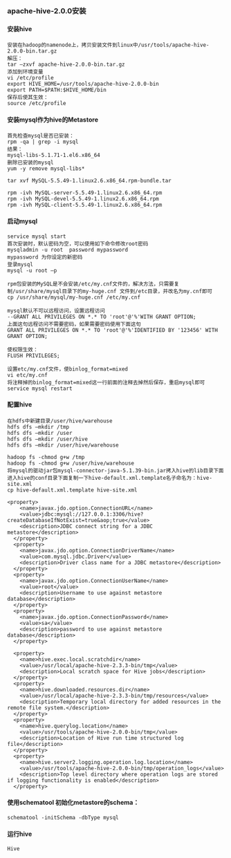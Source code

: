### apache-hive-2.0.0安装
#### 安装hive
    安装在hadoop的namenode上，拷贝安装文件到linux中/usr/tools/apache-hive-2.0.0-bin.tar.gz
    解压：
    tar –zxvf apache-hive-2.0.0-bin.tar.gz
    添加到环境变量
    vi /etc/profile
    export HIVE_HOME=/usr/tools/apache-hive-2.0.0-bin
    export PATH=$PATH:$HIVE_HOME/bin
    保存后使其生效：
    source /etc/profile

#### 安装mysql作为hive的Metastore
    首先检查mysql是否已安装：
    rpm -qa | grep -i mysql
    结果：
    mysql-libs-5.1.71-1.el6.x86_64
    删除已安装的mysql
    yum -y remove mysql-libs*
        
    tar xvf MySQL-5.5.49-1.linux2.6.x86_64.rpm-bundle.tar
    
    rpm -ivh MySQL-server-5.5.49-1.linux2.6.x86_64.rpm
    rpm -ivh MySQL-devel-5.5.49-1.linux2.6.x86_64.rpm
    rpm -ivh MySQL-client-5.5.49-1.linux2.6.x86_64.rpm

#### 启动mysql
    service mysql start
    首次安装时，默认密码为空，可以使用如下命令修改root密码
    mysqladmin -u root  password mypassword
    mypassword 为你设定的新密码
    登录mysql
    mysql -u root –p
    
    rpm包安装的MySQL是不会安装/etc/my.cnf文件的，解决方法，只需要复制/usr/share/mysql目录下的my-huge.cnf 文件到/etc目录，并改名为my.cnf即可
    cp /usr/share/mysql/my-huge.cnf /etc/my.cnf
    
    mysql默认不可以远程访问，设置远程访问
    --GRANT ALL PRIVILEGES ON *.* TO 'root'@'%'WITH GRANT OPTION;
    上面这句远程访问不需要密码，如果需要密码使用下面这句
    GRANT ALL PRIVILEGES ON *.* TO 'root'@'%'IDENTIFIED BY '123456' WITH GRANT OPTION;
    
    使权限生效：
    FLUSH PRIVILEGES;

    设置etc/my.cnf文件，使binlog_format=mixed
    vi etc/my.cnf
    将注释掉的binlog_format=mixed这一行前面的注释去掉然后保存，重启mysql即可
    service mysql restart
#### 配置hive
    在hdfs中新建目录/user/hive/warehouse
    hdfs dfs –mkdir /tmp
    hdfs dfs –mkdir /user
    hdfs dfs –mkdir /user/hive
    hdfs dfs –mkdir /user/hive/warehouse
    
    hadoop fs -chmod g+w /tmp
    hadoop fs -chmod g+w /user/hive/warehouse
    将mysql的驱动jar包mysql-connector-java-5.1.39-bin.jar拷入hive的lib目录下面
    进入hive的conf目录下面复制一下hive-default.xml.template名子命名为：hive-site.xml
    cp hive-default.xml.template hive-site.xml

    <property> 
        <name>javax.jdo.option.ConnectionURL</name>
        <value>jdbc:mysql://127.0.0.1:3306/hive?createDatabaseIfNotExist=true&aop;true</value>
        <description>JDBC connect string for a JDBC metastore</description>
      </property>
      <property>
        <name>javax.jdo.option.ConnectionDriverName</name>
        <value>com.mysql.jdbc.Driver</value>
        <description>Driver class name for a JDBC metastore</description>
      </property>
      <property>
        <name>javax.jdo.option.ConnectionUserName</name>
        <value>root</value>
        <description>Username to use against metastore database</description>
      </property>
      <property>
        <name>javax.jdo.option.ConnectionPassword</name>
        <value>sa</value>
        <description>password to use against metastore database</description>
      </property>
      
      <property>
        <name>hive.exec.local.scratchdir</name>
        <value>/usr/local/apache-hive-2.3.3-bin/tmp</value>
        <description>Local scratch space for Hive jobs</description>
      </property>
      <property>
        <name>hive.downloaded.resources.dir</name>
        <value>/usr/local/apache-hive-2.3.3-bin/tmp/resources</value>
        <description>Temporary local directory for added resources in the remote file system.</description>
      </property>
      <property>
        <name>hive.querylog.location</name>
        <value>/usr/tools/apache-hive-2.0.0-bin/tmp</value>
        <description>Location of Hive run time structured log file</description>
      </property>
      <property>
        <name>hive.server2.logging.operation.log.location</name>
        <value>/usr/tools/apache-hive-2.0.0-bin/tmp/operation_logs</value>
        <description>Top level directory where operation logs are stored if logging functionality is enabled</description>
      </property>
#### 使用schematool 初始化metastore的schema：
    schematool -initSchema -dbType mysql 

#### 运行hive
    Hive

